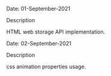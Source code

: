 Date: 01-September-2021

Description

HTML web storage API implementation.

Date: 02-September-2021

Description

css animation properties usage.

